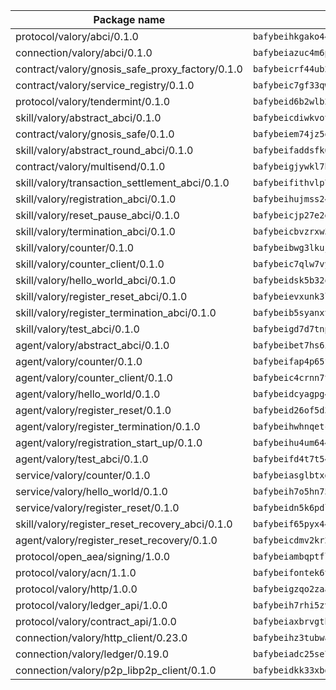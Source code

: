 | Package name                                                  | Package hash                                                  |
| ------------------------------------------------------------- | ------------------------------------------------------------- |
| protocol/valory/abci/0.1.0                                    | `bafybeihkgako44fzgurcv4hgbems4ptdtosae4lopnnr75eczb6kx3x2lm` |
| connection/valory/abci/0.1.0                                  | `bafybeiazuc4m6pgz5t2giw64boylpenyuwq2ceqikod6p773drf7m4q7ea` |
| contract/valory/gnosis_safe_proxy_factory/0.1.0               | `bafybeicrf44ub2kauwxan3zfbdmeqb2ae7xhftwucevr7q42bwho5oqcoa` |
| contract/valory/service_registry/0.1.0                        | `bafybeic7gf33qwpfrvrugpb6jumvcy7737mkdt3cojeocn4az7s3rznube` |
| protocol/valory/tendermint/0.1.0                              | `bafybeid6b2wlb24g6d3godmqms44qvnpkhlvb27icotuobvnscmdmlhaha` |
| skill/valory/abstract_abci/0.1.0                              | `bafybeicdiwkvotgr4h2zulx5rsgxqid22d5greqqhgqadd2uqlmpioipem` |
| contract/valory/gnosis_safe/0.1.0                             | `bafybeiem74jz5qgzkxwt34wbdlo64cloaerjui2jme4svdtjx4nh6v2d2y` |
| skill/valory/abstract_round_abci/0.1.0                        | `bafybeifaddsfk6yyrdxjm3wlgwvddnrs6pxfrqvisdlejfg24eh3bxwh4m` |
| contract/valory/multisend/0.1.0                               | `bafybeigjywkl7hydjsrkogob3xebj2ifhqwmfhhxoeyrndzhhxi5u6amey` |
| skill/valory/transaction_settlement_abci/0.1.0                | `bafybeifithvlp75wa2cd25hmz5ppybehkbsb7n4cvclihrvibyk23yeg5a` |
| skill/valory/registration_abci/0.1.0                          | `bafybeihujmss24uafv7g57ozcqlrv7rzi75istz7fqgni2r7u2sadtx6gy` |
| skill/valory/reset_pause_abci/0.1.0                           | `bafybeicjp27e2gxtnveq73nkhqcyfp456jfu6pobixsdpu664nto7rg6xi` |
| skill/valory/termination_abci/0.1.0                           | `bafybeicbvzrxw33f4ktbigntyhoqirozx3lujmw4ezcth2vshawg26deeu` |
| skill/valory/counter/0.1.0                                    | `bafybeibwg3lkuj536tm7njlbfuslamsoqes62oshp3ad3fhlomqfk3wugu` |
| skill/valory/counter_client/0.1.0                             | `bafybeic7qlw7vyovllmu35rb3cag4afduemo6ulr7sfkxtwtrjhlb2a5cq` |
| skill/valory/hello_world_abci/0.1.0                           | `bafybeidsk5b32oa7bdlrhdxxs5ewyye36h5bm3ugw3zfc54b6enwfoxsky` |
| skill/valory/register_reset_abci/0.1.0                        | `bafybeievxunk3lrhu47prus3wmxeu4aezlaz77hz36jn6hisaeftv3fjxq` |
| skill/valory/register_termination_abci/0.1.0                  | `bafybeib5syanxt4v24rdmrpkyvys2w7t2xnqgv46a4eemqmp6rpxdqdkwq` |
| skill/valory/test_abci/0.1.0                                  | `bafybeigd7d7tnpo5mmn6clr72kwtutonyxe2pbbzzkhroqgrsp4h5yku7m` |
| agent/valory/abstract_abci/0.1.0                              | `bafybeibet7hs6ihznaiqy4wfwbbhdadqz7uc6m6mbnofttcswr54szg7rq` |
| agent/valory/counter/0.1.0                                    | `bafybeifap4p65f5pyee2ij7ng4xxje6vswutrmy7cszpfu4kmk5ehx2qwe` |
| agent/valory/counter_client/0.1.0                             | `bafybeic4crnn7t5ep6bsjrdste2tdbwoktftdhtooxeweypmujv5t7cmpi` |
| agent/valory/hello_world/0.1.0                                | `bafybeidcyagpg4wyoddikwnhz7gtrghwimenemwfo5ukp6kpv5ohkek3rm` |
| agent/valory/register_reset/0.1.0                             | `bafybeid26of5d3rcebkkvzv44m55s4bwy4iwqpfbopdqrds24rwvna43sy` |
| agent/valory/register_termination/0.1.0                       | `bafybeihwhnqetc6l3ecpexlgfwecj6vcau3fognomtbwqbrxpxbrue6xua` |
| agent/valory/registration_start_up/0.1.0                      | `bafybeihu4um644vvpdwdny52rceekmxv2cjv5iyttzzip74hbkm2phpxjy` |
| agent/valory/test_abci/0.1.0                                  | `bafybeifd4t7t54rfdmpxucwk6u3gxhvhrk3dcj5knvtogc5daxblvlayoq` |
| service/valory/counter/0.1.0                                  | `bafybeiasglbtxdxt7tuehgmyfuu3726yncfnlfcznensz7iz6mqozqpnqm` |
| service/valory/hello_world/0.1.0                              | `bafybeih7o5hn75ttyddsfmcsaqqsflmqwhmkipxkxyqe4rj7app4ele4vy` |
| service/valory/register_reset/0.1.0                           | `bafybeidn5k6pdlzvkzxgluw6f3gy6zevyqcvebevst35jidgarpmvoxpaa` |
| skill/valory/register_reset_recovery_abci/0.1.0               | `bafybeif65pyx44renahawbouignt7ls3lescyg74eugmmd3edtrne2cuhi` |
| agent/valory/register_reset_recovery/0.1.0                    | `bafybeicdmv2kr2wzvigkpqhf5xidw7t2fa3fjwi3zvo4plc6s5p7lw64gu` |
| protocol/open_aea/signing/1.0.0                               | `bafybeiambqptflge33eemdhis2whik67hjplfnqwieoa6wblzlaf7vuo44` |
| protocol/valory/acn/1.1.0                                     | `bafybeifontek6tvaecatoauiule3j3id6xoktpjubvuqi3h2jkzqg7zh7a` |
| protocol/valory/http/1.0.0                                    | `bafybeigzqo2zaakcjtzzsm6dh4x73v72xg6ctk6muyp5uq5ueb7y34fbxy` |
| protocol/valory/ledger_api/1.0.0                              | `bafybeih7rhi5zvfvwakx5ifgxsz2cfipeecsh7bm3gnudjxtvhrygpcftq` |
| protocol/valory/contract_api/1.0.0                            | `bafybeiaxbrvgtbdrh4lslskuxyp4awyr4whcx3nqq5yrr6vimzsxg5dy64` |
| connection/valory/http_client/0.23.0                          | `bafybeihz3tubwado7j3wlivndzzuj3c6fdsp4ra5r3nqixn3ufawzo3wii` |
| connection/valory/ledger/0.19.0                               | `bafybeiadc25se7dgnn4mufztwpzdono4xsfs45qknzdqyi3gckn6ccuv44` |
| connection/valory/p2p_libp2p_client/0.1.0                     | `bafybeidkk33xbga54szmitk6uwsi3ef56hbbdbuasltqtiyki34hgfpnxa` |
